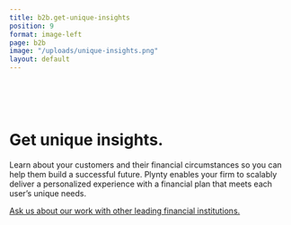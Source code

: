 ```yaml
---
title: b2b.get-unique-insights
position: 9
format: image-left
page: b2b
image: "/uploads/unique-insights.png"
layout: default
---
```


<br/><br/><br/>
# Get unique insights.
Learn about your customers and their financial circumstances so you can help them build a successful future. Plynty enables your firm to scalably deliver a personalized experience with a financial plan that meets each user’s unique needs.

<a href="mailto:partnerships@plynty.com">Ask us about our work with other leading financial institutions.</a>
